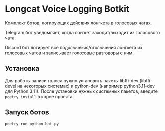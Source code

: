 # Longcat Voice Logging Botkit
Комплект ботов, логирующих действия лонгкета в голосовых чатах.

Telegram бот уведомляет, когда лонгкет заходит/выходит из голосового чата.

Discord бот логирует все подключения/отключения лонгкета из голосовых чатов и записывает голосовые разговоры с ним.

## Установка
Для работы записи голоса нужно установить пакеты libffi-dev (libffi-devel на некоторых системах) и python-dev (например python3.11-dev для Python 3.11).
После установки нужных системных пакетов, введите ```poetry install``` в корне проекта. 

## Запуск ботов
```shell
poetry run python bot.py
```
